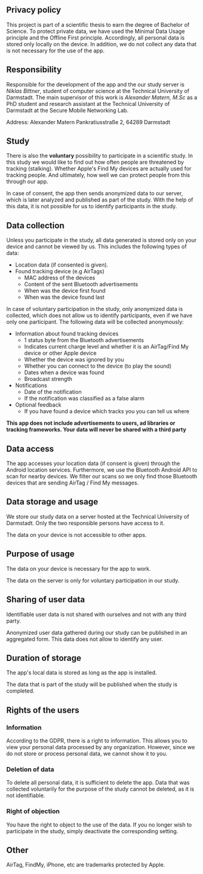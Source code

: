 ## Privacy policy
This project is part of a scientific thesis to earn the degree of Bachelor of Science. To protect private data, we have used the Minimal Data Usage principle and the Offline First principle. Accordingly, all personal data is stored only locally on the device. In addition, we do not collect any data that is not necessary for the use of the app.

## Responsibility
Responsible for the development of the app and the our study server is *Niklas Bittner*, student of computer science at the Technical University of Darmstadt. The main supervisor of this work is *Alexander Matern, M.Sc* as a PhD student and research assistant at the Technical University of Darmstadt at the Secure Mobile Networking Lab.

Address: Alexander Matern
Pankratiusstraße 2,
64289 Darmstadt

## Study
There is also the **voluntary** possibility to participate in a scientific study. In this study we would like to find out how often people are threatened by tracking (stalking). Whether Apple's Find My devices are actually used for tracking people. And ultimately, how well we can protect people from this through our app. 

In case of consent, the app then sends anonymized data to our server, which is later analyzed and published as part of the study. With the help of this data, it is not possible for us to identify participants in the study.

## Data collection
Unless you participate in the study, all data generated is stored only on your device and cannot be viewed by us. This includes the following types of data:

* Location data (if consented is given).
* Found tracking device (e.g AirTags)
  * MAC address of the devices
  * Content of the sent Bluetooth advertisements
  * When was the device first found
  * When was the device found last

In case of voluntary participation in the study, only anonymized data is collected, which does not allow us to identify participants, even if we have only one participant. The following data will be collected anonymously:

* Information about found tracking devices
  * 1 status byte from the Bluetooth advertisements
  * Indicates current charge level and whether it is an AirTag/Find My device or other Apple device
  * Whether the device was ignored by you
  * Whether you can connect to the device (to play the sound)
  * Dates when a device was found
  * Broadcast strength
* Notifications
  * Date of the notification
  * If the notification was classified as a false alarm
* Optional feedback
  * If you have found a device which tracks you you can tell us where

**This app does not include advertisements to users, ad libraries or tracking frameworks. Your data will never be shared with a third party**

## Data access 

The app accesses your location data (if consent is given) through the Android location services. 
Furthermore, we use the Bluetooth Android API to scan for nearby devices. We filter our scans so we only find those Bluetooth devices that are sending AirTag / Find My messages. 

## Data storage and usage 
We store our study data on a server hosted at the Technical University of Darmstadt. Only the two responsible persons have access to it.

The data on your device is not accessible to other apps.

## Purpose of usage
The data on your device is necessary for the app to work.

The data on the server is only for voluntary participation in our study.

## Sharing of user data 
Identifiable user data is not shared with ourselves and not with any third party. 

Anonymized user data gathered during our study can be published in an aggregated form. This data does not allow to identify any user. 

## Duration of storage 

The app's local data is stored as long as the app is installed. 

The data that is part of the study will be published when the study is completed. 

## Rights of the users

### Information
According to the GDPR, there is a right to information. This allows you to view your personal data processed by any organization. 
However, since we do not store or process personal data, we cannot show it to you.

### Deletion of data
To delete all personal data, it is sufficient to delete the app. Data that was collected voluntarily for the purpose of the study cannot be deleted, as it is not identifiable.

### Right of objection
You have the right to object to the use of the data. If you no longer wish to participate in the study, simply deactivate the corresponding setting.

## Other
AirTag, FindMy, iPhone, etc are trademarks protected by Apple.

